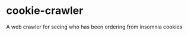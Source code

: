 cookie-crawler
==============

A web crawler for seeing who has been ordering from insomnia cookies
